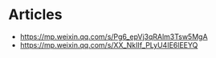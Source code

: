 # Articles

- https://mp.weixin.qq.com/s/Pg6_epVj3qRAlm3Tsw5MgA
- https://mp.weixin.qq.com/s/XX_NkIIf_PLyU4IE6lEEYQ
